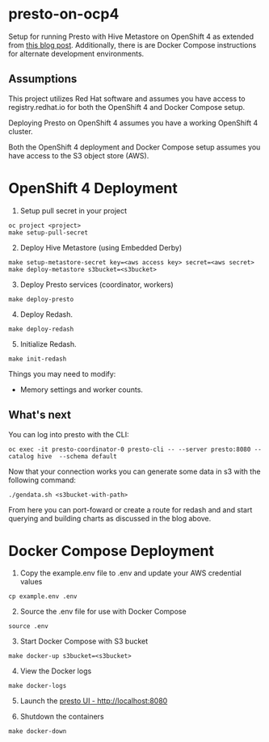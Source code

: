 # presto-on-ocp4
Setup for running Presto with Hive Metastore on OpenShift 4 as extended from [this blog post](https://medium.com/@joshua_robinson/presto-powered-s3-data-warehouse-on-kubernetes-aea89d2f40e8). Additionally, there is are Docker Compose instructions for alternate development environments.

## Assumptions
This project utilizes Red Hat software and assumes you have access to registry.redhat.io for both the OpenShift 4 and Docker Compose setup.

Deploying Presto on OpenShift 4 assumes you have a working OpenShift 4 cluster.

Both the OpenShift 4 deployment and Docker Compose setup assumes you have access to the S3 object store (AWS).

# OpenShift 4 Deployment

1. Setup pull secret in your project
```
oc project <project>
make setup-pull-secret
```

2. Deploy Hive Metastore (using Embedded Derby)

```
make setup-metastore-secret key=<aws access key> secret=<aws secret>
make deploy-metastore s3bucket=<s3bucket>
```

3. Deploy Presto services (coordinator, workers)

```
make deploy-presto
```

4. Deploy Redash.

```
make deploy-redash
```

5. Initialize Redash.
```
make init-redash
```

Things you may need to modify:
* Memory settings and worker counts.

## What's next

You can log into presto with the CLI:

```
oc exec -it presto-coordinator-0 presto-cli -- --server presto:8080 --catalog hive  --schema default
```

Now that your connection works you can generate some data in s3 with the following command:

```
./gendata.sh <s3bucket-with-path>
```

From here you can port-foward or create a route for redash and and start querying and building charts as discussed in the blog above.


# Docker Compose Deployment

1. Copy the example.env file to .env and update your AWS credential values
```
cp example.env .env
```

2. Source the .env file for use with Docker Compose
```
source .env
```

3. Start Docker Compose with S3 bucket
```
make docker-up s3bucket=<s3bucket>
```

4. View the Docker logs
```
make docker-logs
```

5. Launch the [presto UI - http://localhost:8080](http://localhost:8080)

6. Shutdown the containers
```
make docker-down
```
